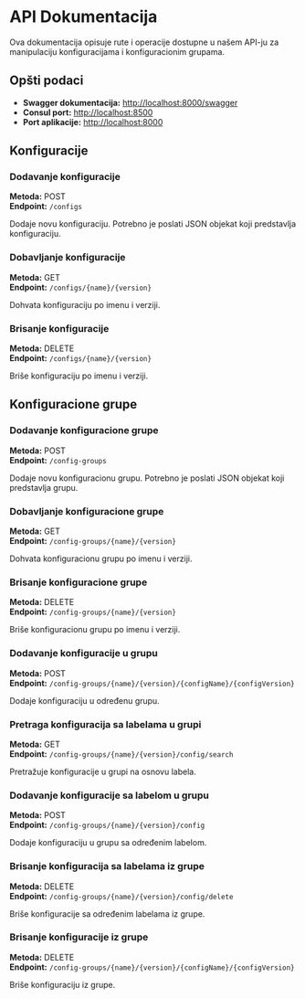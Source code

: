 # API Dokumentacija

Ova dokumentacija opisuje rute i operacije dostupne u našem API-ju za manipulaciju konfiguracijama i konfiguracionim grupama.
## Opšti podaci

- **Swagger dokumentacija:** [http://localhost:8000/swagger](http://localhost:8000/swagger)
- **Consul port:** [http://localhost:8500](http://localhost:8500)
- **Port aplikacije:** [http://localhost:8000](http://localhost:8000)

## Konfiguracije

### Dodavanje konfiguracije

**Metoda:** POST  
**Endpoint:** `/configs`

Dodaje novu konfiguraciju. Potrebno je poslati JSON objekat koji predstavlja konfiguraciju.

### Dobavljanje konfiguracije

**Metoda:** GET  
**Endpoint:** `/configs/{name}/{version}`

Dohvata konfiguraciju po imenu i verziji.

### Brisanje konfiguracije

**Metoda:** DELETE  
**Endpoint:** `/configs/{name}/{version}`

Briše konfiguraciju po imenu i verziji.

## Konfiguracione grupe

### Dodavanje konfiguracione grupe

**Metoda:** POST  
**Endpoint:** `/config-groups`

Dodaje novu konfiguracionu grupu. Potrebno je poslati JSON objekat koji predstavlja grupu.

### Dobavljanje konfiguracione grupe

**Metoda:** GET  
**Endpoint:** `/config-groups/{name}/{version}`

Dohvata konfiguracionu grupu po imenu i verziji.

### Brisanje konfiguracione grupe

**Metoda:** DELETE  
**Endpoint:** `/config-groups/{name}/{version}`

Briše konfiguracionu grupu po imenu i verziji.

### Dodavanje konfiguracije u grupu

**Metoda:** POST  
**Endpoint:** `/config-groups/{name}/{version}/{configName}/{configVersion}`

Dodaje konfiguraciju u određenu grupu.

### Pretraga konfiguracija sa labelama u grupi

**Metoda:** GET  
**Endpoint:** `/config-groups/{name}/{version}/config/search`

Pretražuje konfiguracije u grupi na osnovu labela.

### Dodavanje konfiguracije sa labelom u grupu

**Metoda:** POST  
**Endpoint:** `/config-groups/{name}/{version}/config`

Dodaje konfiguraciju u grupu sa određenim labelom.

### Brisanje konfiguracija sa labelama iz grupe

**Metoda:** DELETE  
**Endpoint:** `/config-groups/{name}/{version}/config/delete`

Briše konfiguracije sa određenim labelama iz grupe.

### Brisanje konfiguracije iz grupe

**Metoda:** DELETE  
**Endpoint:** `/config-groups/{name}/{version}/{configName}/{configVersion}`

Briše konfiguraciju iz grupe.